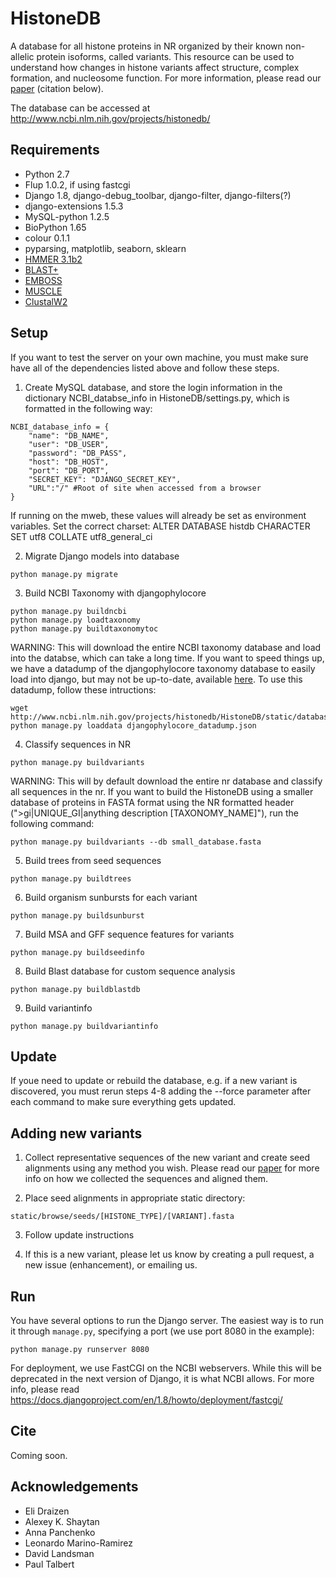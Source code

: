 # HistoneDB
A database for all histone proteins in NR organized by their known non-allelic protein isoforms, called variants. This resource can be used to understand how changes in histone variants affect structure, complex formation, and nucleosome function. For more information, please read our [paper](manuscript/paper.md) (citation below).

The database can be accessed at http://www.ncbi.nlm.nih.gov/projects/histonedb/

## Requirements ##

- Python 2.7
- Flup 1.0.2, if using fastcgi
- Django 1.8, django-debug_toolbar, django-filter, django-filters(?)
- django-extensions 1.5.3
- MySQL-python 1.2.5
- BioPython 1.65
- colour 0.1.1
- pyparsing, matplotlib, seaborn, sklearn
- [HMMER 3.1b2](http://hmmer.janelia.org)
- [BLAST+](http://blast.ncbi.nlm.nih.gov/Blast.cgi?PAGE_TYPE=BlastDocs&DOC_TYPE=Download)
- [EMBOSS](http://emboss.sourceforge.net)
- [MUSCLE](http://www.drive5.com/muscle/)
- [ClustalW2](http://www.clustal.org/clustal2/)

## Setup ##

If you want to test the server on your own machine, you must make sure have all of the dependencies listed above and follow these steps.

1) Create MySQL database, and store the login information in the dictionary NCBI_databse_info in HistoneDB/settings.py, which is formatted in the following way:
```
NCBI_database_info = {
    "name": "DB_NAME",
    "user": "DB_USER",
    "password": "DB_PASS",
    "host": "DB_HOST",
    "port": "DB_PORT",
    "SECRET_KEY": "DJANGO_SECRET_KEY",
    "URL":"/" #Root of site when accessed from a browser
}
```
If running on the mweb, these values will already be set as environment variables.
Set the correct charset:
ALTER DATABASE histdb CHARACTER SET utf8 COLLATE utf8_general_ci

2) Migrate Django models into database

```
python manage.py migrate
```

3) Build NCBI Taxonomy with djangophylocore

```
python manage.py buildncbi
python manage.py loadtaxonomy
python manage.py buildtaxonomytoc
```
WARNING: This will download the entire NCBI taxonomy database and load into the databse, which can take a long time. If you want to speed things up, we have a datadump of the djangophylocore taxonomy database to easily load into django, but may not be up-to-date, available [here](http://www.ncbi.nlm.nih.gov/projects/histonedb/HistoneDB/static/databsese/djangophylocore_datadump.json). To use this datadump, follow these intructions:

```
wget http://www.ncbi.nlm.nih.gov/projects/histonedb/HistoneDB/static/databases/djangophylocore_datadump.json
python manage.py loaddata djangophylocore_datadump.json
```

4) Classify sequences in NR

```
python manage.py buildvariants
```
WARNING: This will by default download the entire nr database and classify all sequences in the nr. If you want to build the HistoneDB using a smaller database of proteins in FASTA format using the NR formatted header (">gi|UNIQUE_GI|anything description [TAXONOMY_NAME]"), run the following command:

```
python manage.py buildvariants --db small_database.fasta
```

5) Build trees from seed sequences

```
python manage.py buildtrees
```

6) Build organism sunbursts for each variant

```
python manage.py buildsunburst
```

7) Build MSA and GFF sequence features for variants

```
python manage.py buildseedinfo
```
8) Build Blast database for custom sequence analysis

```
python manage.py buildblastdb
```
9) Build variantinfo
```
python manage.py buildvariantinfo
```
## Update ##
If youe need to update or rebuild the database, e.g. if a new variant is discovered, you must rerun steps 4-8 adding the --force parameter after each command to make sure everything gets updated.

## Adding new variants ##
1) Collect representative sequences of the new variant and create seed alignments using any method you wish. Please read our [paper](manuscript/paper.md) for more info on how we collected the sequences and aligned them.

2) Place seed alignments in appropriate static directory:
```
static/browse/seeds/[HISTONE_TYPE]/[VARIANT].fasta
```
3) Follow update instructions

4) If this is a new variant, please let us know by creating a pull request, a new issue (enhancement), or emailing us.

## Run ##

You have several options to run the Django server. The easiest way is to run it through `manage.py`, specifying a port (we use port 8080 in the example):

```
python manage.py runserver 8080
```

For deployment, we use FastCGI on the NCBI webservers. While this will be deprecated in the next version of Django, it is what NCBI allows. For more info, please read https://docs.djangoproject.com/en/1.8/howto/deployment/fastcgi/

## Cite ##

Coming soon.

## Acknowledgements ##

* Eli Draizen
* Alexey K. Shaytan
* Anna Panchenko
* Leonardo Marino-Ramirez
* David Landsman
* Paul Talbert
